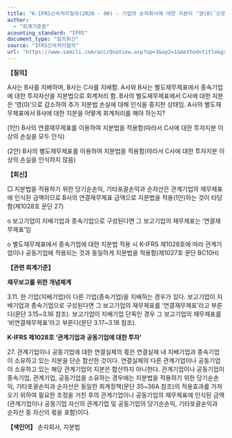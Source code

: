```yaml
---
title: "K-IFRS신속처리질의(2020 - 90) - 기업의 손자회사에 대한 지분이 ‘영(0)’으로 감소된 경우 지분법"
author:
  - "회계기준원"
acounting_standard: "IFRS"
document_type: "질의회신"
source: "IFRS신속처리질의"
url: "https://www.samili.com/acc/QnaView.asp?op=3&op2=1&method=title&group=2124-15;1&orgcode=3&searchword=&page=25&code=K%2DIFRS%EC%8B%A0%EC%86%8D%EC%B2%98%EB%A6%AC%EC%A7%88%EC%9D%98%2D90%3A202011"
---
```

**【질의】**

  

A사는 B사를 지배하며, B사는 C사를 지배함. A사와 B사는 별도재무제표에서 종속기업에 대한 투자자산을 지분법으로 회계처리 함. B사의 별도재무제표에서 C사에 대한 지분은 ‘영(0)’으로 감소하여 추가 지분법 손실에 대해 인식을 중지한 상태임. A사의 별도재무제표에서 B사에 대한 지분을 어떻게 회계처리를 해야 하는지?

  

(1안) B사의 연결재무제표를 이용하여 지분법을 적용함(따라서 C사에 대한 투자지분 이상의 손실을 모두 인식)

(2안) B사의 별도재무제표를 이용하여 지분법을 적용함(따라서 C사에 대한 투자지분 이상의 손실을 인식하지 않음)

  
  

**【회신】**

  

□ 지분법을 적용하기 위한 당기순손익, 기타포괄손익과 순자산은 관계기업의 재무제표에 인식된 금액이므로 B사의 연결재무제표 금액으로 지분법을 적용(1안)하는 것이 타당함(제1028호 문단 27)

  

o 보고기업이 지배기업과 종속기업으로 구성된다면 그 보고기업의 재무제표는 ‘연결재무제표’임

  

o 별도재무제표에서 종속기업에 대한 지분법 적용 시 K-IFRS 제1028호에 따라 관계기업이나 공동기업에 적용되는 것과 동일하게 지분법을 적용함(제1027호 문단 BC10H)

  
  

**【관련 회계기준】**

  

**재무보고를 위한 개념체계**

  

3.11. 한 기업(지배기업)이 다른 기업(종속기업)을 지배하는 경우가 있다. 보고기업이 지배기업과 종속기업으로 구성된다면 그 보고기업의 재무제표를 ‘연결재무제표’라고 부른다(문단 3.15~3.16 참조). 보고기업이 지배기업 단독인 경우 그 보고기업의 재무제표를 ‘비연결재무제표’라고 부른다(문단 3.17~3.18 참조).

  

**K-IFRS 제1028호 ‘관계기업과 공동기업에 대한 투자’**

  

27\. 관계기업이나 공동기업에 대한 연결실체의 몫은 연결실체 내 지배기업과 종속기업이 소유하고 있는 지분을 단순 합산한 것이다. 연결실체의 다른 관계기업이나 공동기업이 소유하고 있는 해당 관계기업의 지분은 합산하지 아니한다. 관계기업이나 공동기업이 종속기업, 관계기업, 공동기업을 소유하는 경우에는 지분법을 적용하기 위한 당기순손익, 기타포괄손익과 순자산은 동일한 회계정책(문단 35~36A 참조)의 적용효과를 가져오기 위하여 필요한 조정을 거친 후의 관계기업이나 공동기업의 재무제표에 인식된 금액(관계기업이나 공동기업 자신의 관계기업 및 공동기업의 당기순손익, 기타포괄손익과 순자산 중 자신의 몫을 포함)이다.

  
  

**【색인어】** 손자회사, 지분법
